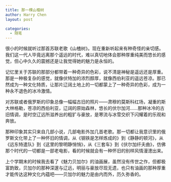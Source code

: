 ```yaml
---
title: 那一棵山楂树
author: Harry Chen
layout: post

categories:
  - 随笔
---
```


  很小的时候就听过那首苏联老歌《山楂树》。现在重新听起来有种奇怪的亲切感。我们这一代人毕竟远离那个遥远的时代，难以真切地体会那种厚重纯美而悠长的感觉，但心中久久的震撼还是让我觉得她的魅力是永恒的。

  记忆里关于苏联的那部分都带着一种奇异的色彩，说不清是神秘是遥远还是厚重。那是一种极复杂的感觉，就像伏特加的浓烈醇厚，就像西伯利亚的遥远苍凉。那已然成为一种文化特质，让那片辽阔土地上的一切都蒙上了一种奇异的色彩，成为一种永不退色的冰冷激情。

  对苏联或者俄罗斯的印象总像一幅幅古旧的照片——肃穆的莫斯科红场，凝重的斯大林格勒，苍凉的西伯利亚，辽阔的原始森林，悠长的伏尔加河……那种冰冷的古旧情调，是时空辽远所滋养出的粗犷与豪放，是寒流与冰雪交织下闪耀着的乐观和奔放。

  那种印象其实只来自几部小说，几部电影外加几首老歌。那一切都让我意识里的俄罗斯文化带上了一种怀旧的情调，从《钢铁是怎样炼成的》到《静静的顿河》，从《远东特遣队》到《这里的黎明静悄悄》，从《三套车》到《伏尔加纤夫曲》，仿佛那个时代的一切都是一部老电影，看的时候就会有一种怀旧的别样风情漫漶出来。

  上个学期末的时候我去看了《魅力贝加尔》的油画展，虽然没有传世之作，但都极富韵致，贝加尔的那种深邃与辽远，明丽与豪放尽现无遗，也只有油画的那种厚重才能传达这种文化内蕴吧——贝加尔的魅力是由内而外，历久弥香的。
